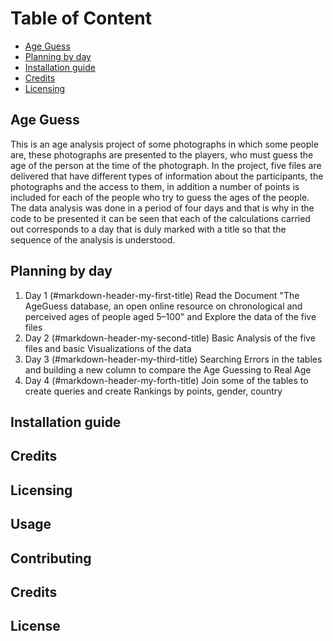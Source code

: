Table of Content
================

  * [Age Guess](#age-guess)
  * [Planning by day](#planning-by-day)
  * [Installation guide](#installation-guide)
  * [Credits](#credits)
  * [Licensing](#licensing)


## Age Guess
This is an age analysis project of some photographs in which some people are, these photographs are presented to the players, who must guess the age of the person at the time of the photograph.
In the project, five files are delivered that have different types of information about the participants, the photographs and the access to them, in addition a number of points is included for each of the people who try to guess the ages of the people.
The data analysis was done in a period of four days and that is why in the code to be presented it can be seen that each of the calculations carried out corresponds to a day that is duly marked with a title so that the sequence of the analysis is understood.

## Planning by day

1. Day 1 (#markdown-header-my-first-title)
Read the Document "The AgeGuess database, an open online resource on chronological and perceived ages of people aged 5–100" and Explore the data of the five files
2. Day 2 (#markdown-header-my-second-title)
Basic Analysis of the five files and basic Visualizations of the data
3. Day 3 (#markdown-header-my-third-title)
Searching Errors in the tables and building a new column to compare the Age Guessing to Real Age 
4. Day 4 (#markdown-header-my-forth-title)
Join some of the tables to create queries and create Rankings by points, gender, country 

## Installation guide



## Credits



## Licensing



## Usage




## Contributing



## Credits



## License


